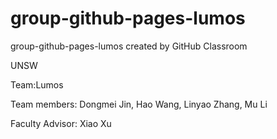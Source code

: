 # group-github-pages-lumos
group-github-pages-lumos created by GitHub Classroom

UNSW

Team:Lumos

Team members: Dongmei Jin, Hao Wang, Linyao Zhang, Mu Li 

Faculty Advisor: Xiao Xu
